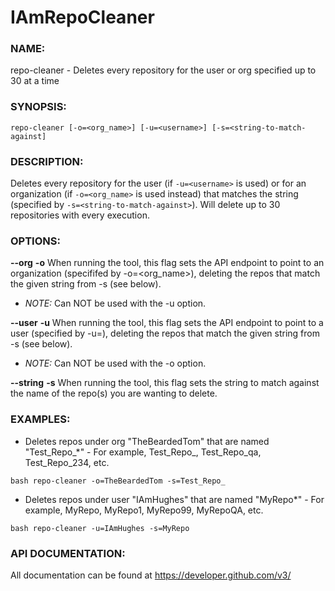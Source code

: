 # IAmRepoCleaner

### NAME:
repo-cleaner - Deletes every repository for the user or org specified up to 30 at a time

### SYNOPSIS:

```shell
repo-cleaner [-o=<org_name>] [-u=<username>] [-s=<string-to-match-against]
```

### DESCRIPTION:
Deletes every repository for the user (if `-u=<username>` is used) or for an organization (if `-o=<org_name>` is used instead) that matches the string (specified by `-s=<string-to-match-against>`). Will delete up to 30 repositories with every execution.

### OPTIONS:
**--org**
**-o**
When running the tool, this flag sets the API endpoint to point to an organization (specififed by -o=<org_name>), deleting the repos that match the given string from -s (see below).
* _NOTE:_ Can NOT be used with the -u option.

**--user**
**-u**
When running the tool, this flag sets the API endpoint to point to a user (specified by -u=<username>), deleting the repos that match the given string from -s (see below).
* _NOTE:_ Can NOT be used with the -o option.

**--string**
**-s**
When running the tool, this flag sets the string to match against the name of the repo(s) you are wanting to delete.

### EXAMPLES:
* Deletes repos under org "TheBeardedTom" that are named "Test_Repo_*" - For example, Test_Repo_, Test_Repo_qa, Test_Repo_234, etc.

```shell
bash repo-cleaner -o=TheBeardedTom -s=Test_Repo_
```

* Deletes repos under user "IAmHughes" that are named "MyRepo*" - For example, MyRepo, MyRepo1, MyRepo99, MyRepoQA, etc.

```shell
bash repo-cleaner -u=IAmHughes -s=MyRepo
```

### API DOCUMENTATION:
All documentation can be found at https://developer.github.com/v3/

